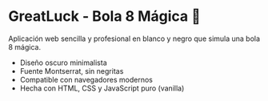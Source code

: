 # GreatLuck - Bola 8 Mágica 🎱

Aplicación web sencilla y profesional en blanco y negro que simula una bola 8 mágica.

- Diseño oscuro minimalista
- Fuente Montserrat, sin negritas
- Compatible con navegadores modernos
- Hecha con HTML, CSS y JavaScript puro (vanilla)


